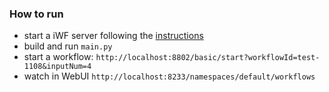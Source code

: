 ### How to run

* start a iWF server following the [instructions](https://github.com/indeedeng/iwf#how-to-use)
* build and run `main.py`
* start a workflow: `http://localhost:8802/basic/start?workflowId=test-1108&inputNum=4`
* watch in WebUI `http://localhost:8233/namespaces/default/workflows`
